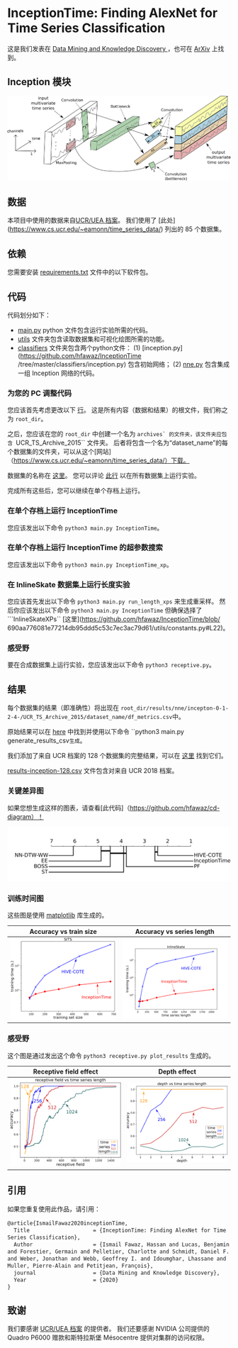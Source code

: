 # InceptionTime: Finding AlexNet for Time Series Classification

这是我们发表在 [Data Mining and Knowledge Discovery ](https://www.springer.com/journal/10618)，也可在 [ArXiv](https://arxiv.org/pdf/1909.04939.pdf) 上找到。

## Inception 模块

![inception module](attra/img/README_ZH/inception-module.png)

## 数据

本项目中使用的数据来自[UCR/UEA 档案](http://timeseriesclassification.com/TSC.zip)。
我们使用了 [此处] (https://www.cs.ucr.edu/~eamonn/time_series_data/) 列出的 85 个数据集。

## 依赖

您需要安装 [requirements.txt](https://github.com/hfawaz/InceptionTime/blob/master/requirements.txt) 文件中的以下软件包。

## 代码

代码划分如下：

* [main.py](https://github.com/hfawaz/InceptionTime/blob/master/main.py) python 文件包含运行实验所需的代码。
* [utils](https://github.com/hfawaz/InceptionTime/tree/master/utils) 文件夹包含读取数据集和可视化绘图所需的功能。
* [classifiers](https://github.com/hfawaz/InceptionTime/tree/master/classifiers) 文件夹包含两个python文件： (1) [inception.py](https://github.com/hfawaz/InceptionTime /tree/master/classifiers/inception.py) 包含初始网络； (2) [nne.py](https://github.com/hfawaz/InceptionTime/tree/master/classifiers/nne.py) 包含集成一组 Inception 网络的代码。

### 为您的 PC 调整代码

您应该首先考虑更改以下 [行](https://github.com/hfawaz/InceptionTime/blob/c9a323c789984e3fb56e82ebb4eea6438611e59c/main.py#L83)。
这是所有内容（数据和结果）的根文件，我们称之为 ```root_dir```。

之后，您应该在您的 ```root_dir``` 中创建一个名为 ```archives` 的文件夹，该文件夹应包含 ```UCR_TS_Archive_2015`` 文件夹。
后者将包含一个名为“dataset_name”的每个数据集的文件夹，可以从这个[网站]（https://www.cs.ucr.edu/~eamonn/time_series_data/）下载。

数据集的名称在 [这里](https://github.com/hfawaz/InceptionTime/blob/c9a323c789984e3fb56e82ebb4eea6438611e59c/utils/constants.py#L1)。
您可以评论 [此行](https://github.com/hfawaz/InceptionTime/blob/c9a323c789984e3fb56e82ebb4eea6438611e59c/utils/constants.py#L19) 以在所有数据集上运行实验。

完成所有这些后，您可以继续在单个存档上运行。

### 在单个存档上运行 InceptionTime

您应该发出以下命令 ```python3 main.py InceptionTime```。

### 在单个存档上运行 InceptionTime 的超参数搜索

您应该发出以下命令 ```python3 main.py InceptionTime_xp```。

### 在 InlineSkate 数据集上运行长度实验

您应该首先发出以下命令 ```python3 main.py run_length_xps``` 来生成重采样。
然后你应该发出以下命令 ```python3 main.py InceptionTime``` 但确保选择了 ```InlineSkateXPs`` [这里](https://github.com/hfawaz/InceptionTime/blob/ 690aa776081e77214db95ddd5c53c7ec3ac79d61/utils/constants.py#L22)。

### 感受野

要在合成数据集上运行实验，您应该发出以下命令 ```python3 receptive.py```。

## 结果

每个数据集的结果（即准确性）将出现在 ```root_dir/results/nne/incepton-0-1-2-4-/UCR_TS_Archive_2015/dataset_name/df_metrics.csv```中。

原始结果可以在 [here](https://github.com/hfawaz/InceptionTime/blob/master/results-InceptionTime-85.csv) 中找到并使用以下命令 ``python3 main.py generate_results_csv` 生成 `。

我们添加了来自 UCR 档案的 128 个数据集的完整结果，可以在 [这里](https://github.com/hfawaz/InceptionTime/blob/master/results-InceptionTime-128.csv) 找到它们。

<!-- We have added the full results for the 30 datasets from the [MTS UEA archive](http://www.timeseriesclassification.com/), they can be found [here](https://github.com/hfawaz/InceptionTime/blob/master/results-mts.csv). 
 -->

[results-inception-128.csv](https://github.com/hfawaz/InceptionTime/blob/master/results-inception-128.csv) 文件包含对来自 UCR 2018 档案。

### 关键差异图

如果您想生成这样的图表，请查看[此代码]（https://github.com/hfawaz/cd-diagram）！

![cd diagram](attra/img/README_ZH/cd-diagram.png)

### 训练时间图

这些图是使用 [matplotlib](https://matplotlib.org/) 库生成的。

|                     Accuracy vs train size                     |                     Accuracy vs series length                      |
|:--------------------------------------------------------------:|:------------------------------------------------------------------:|
| ![training time size](attra/img/README_ZH/train-time-size.png) | ![training time length](attra/img/README_ZH/train-time-length.png) |

### 感受野

这个图是通过发出这个命令 ```python3 receptive.py plot_results``` 生成的。


|                      Receptive field effect                      |                           Depth effect                           |
|:----------------------------------------------------------------:|:----------------------------------------------------------------:|
| ![receptive field](attra/img/README_ZH/plot-receptive-field.png) | ![training time length](attra/img/README_ZH/depth-vs-length.png) |

## 引用

如果您重复使用此作品，请引用：

```
@article{IsmailFawaz2020inceptionTime,
  Title                    = {InceptionTime: Finding AlexNet for Time Series Classification},
  Author                   = {Ismail Fawaz, Hassan and Lucas, Benjamin and Forestier, Germain and Pelletier, Charlotte and Schmidt, Daniel F. and Weber, Jonathan and Webb, Geoffrey I. and Idoumghar, Lhassane and Muller, Pierre-Alain and Petitjean, François},
  journal                  = {Data Mining and Knowledge Discovery},
  Year                     = {2020}
}
```

## 致谢

我们要感谢 [UCR/UEA 档案](http://timeseriesclassification.com/TSC.zip) 的提供者。
我们还要感谢 NVIDIA 公司提供的 Quadro P6000 赠款和斯特拉斯堡 Mésocentre 提供对集群的访问权限。

